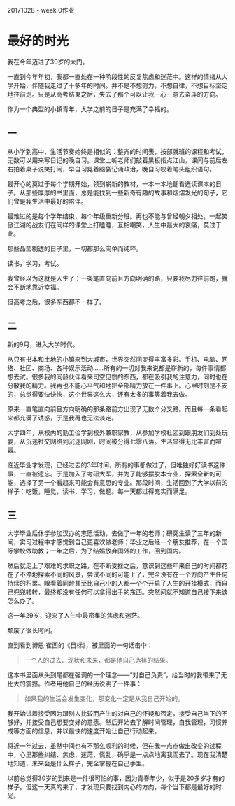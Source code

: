  20171028 - week 0作业

# 最好的时光

我在今年迈进了30岁的大门。

一直到今年年初，我都一直处在一种阶段性的反复焦虑和迷茫中。这样的情绪从大学开始，伴随我走过了十多年的时间。并不是不想努力，不想自律，不想目标坚定地往前走。只是从高考结束之后，失去了那个可以让我一心一意去奋斗的方向。

作为一个典型的小镇青年，大学之前的日子是充满了幸福的。

## 一
从小学到高中，生活节奏始终是相似的：整齐的时间表，按部就班的课程和考试，无数可以用来写日记的晚自习。课堂上听老师们敲着黑板指点江山，课间与前后左右拍着桌子说笑打闹，早自习晃着脑袋记诵政治，晚自习咬着笔头组织语句。

最开心的莫过于每个学期开始，领到崭新的教材，一本一本地翻看选读课本的日子。从那些厚厚的书里面，总是能找到一些新奇有趣的故事和熠熠发光的句子，它们曾是我生活中最好的陪伴。

最难过的是每个学年结束，每个年级重新分班。再也不能与曾经朝夕相处，一起笑傲江湖的战友们在同样的课堂上打瞌睡，互相嘲笑，人生中最大的哀痛，莫过于此。

那些晶莹剔透的日子里，一切都那么简单而纯粹。

读书，学习，考试。

我曾经以为这就是人生了：一条笔直向前且方向明确的路，只要我尽力往前跑，就会不断地靠近幸福。

但高考之后，很多东西都不一样了。
## 二
新的9月，进入大学时代。

从只有书本和土地的小镇来到大城市，世界突然间变得丰富多彩。手机、电脑、网络、社团、商场、各种娱乐活动……所有的一切对我来说都是崭新的，每件事情都想去试。很多我的同龄伙伴看来司空见惯的东西，都在吸引我的注意力，同时也在分散我的精力。我再也不能心平气和地把全部精力放在一件事上。心里时刻是不安的，总觉得要快快快，这个世界这么大，还有太多的事等着我去做。

原来一直笔直向前且方向明确的那条路前方出现了无数个分叉路。而且每一条看起来都充满了诱惑，于是我再也无法淡定。

大学四年，从校内的勤工俭学到校外兼职家教，从参加学校社团到跟朋友们到处玩耍，从沉迷社交网络到沉迷网剧，时间被分得七零八落。生活显得无比丰富而喧嚣。

临近毕业才发现，已经过去的3年时间，所有的事都做过了，但唯独好好读书这件事，一直被遗忘。于是加入了考研大军，并为了能够摆脱本专业，探索全新的可能，选择了另一个看起来可能会有意思的专业。那段时间，生活回到了大学以前的样子：吃饭，睡觉，读书，学习，做题。每一天都过得充实而满足。

## 三

大学毕业后休学参加汉办的志愿活动，去做了一年的老师；研究生读了三年的新闻，实习过程中才感觉到自己更喜欢做老师；毕业之后经一个朋友推荐，在一个国际学校做助教；一年之后，为了结婚放弃国外的工作，回到国内。

然后就走上了艰难的求职之路，在不断受挫之后，意识到这些年来自己的时间都花在了不停地探索不同的风景，尝试不同的可能上了，完全没有在一个方向产生任何持续的积累。眼看着同龄甚至比自己小的人都一个个开启了人生的开挂模式，而自己兜兜转转，最终却没有任何可以拿得出手的东西。突然间就不知道自己接下来该怎么办了。

这一年29岁，迎来了人生中最密集的焦虑和迷茫。

颓废了很长时间。

直到看到博恩·崔西的《目标》，被里面的一句话击中：
> 一个人的过去、现状和未来，都是他自己选择的结果。


这本书里面从头到尾都在强调的一个理念——“对自己负责”，给当时的我带来了无比大的震撼。作者用他自己的经历说明了一件事：

> 如果我的生活会发生变化，那变化一定是从我自己开始的。

我开始试着接受因为跟别人比较而产生的对自己的怀疑和否定，接受自己当下的不够好，并接受自己想要变好的意愿。然后开始去了解时间管理，自我管理，习惯养成等方面的信息，并以最快的速度开始让自己行动起来。

将近一年过去，虽然中间也有不那么顺利的时候，但在我一点点做出改变的过程中，心里那些纠结、焦虑、迷茫、慌乱，确乎是一点点地离我而去了。现在我清楚地知道，未来会是什么样子，完全掌握在自己手里。

以前总觉得30岁的到来是一件很可怕的事，因为青春年少，似乎是20多岁才有的样子。但这一天真的来了，才发现只要找到内心的方向，每个当下都是最好的时光。
